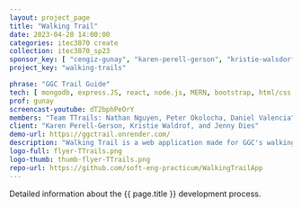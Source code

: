 ```yaml
---
layout: project_page
title: "Walking Trail"
date: 2023-04-28 14:00:00
categories: itec3870 create
collection: itec3870_sp23
sponsor_key: [ "cengiz-gunay", "karen-perell-gerson", "kristie-walsdorf", "jenny-dies" ]
project_key: "walking-trails"

phrase: "GGC Trail Guide"
tech: [ mongodb, express.JS, react, node.js, MERN, bootstrap, html/css ]
prof: gunay
screencast-youtube: dT2bphPeOrY
members: "Team TTrails: Nathan Nguyen, Peter Okolocha, Daniel Valencia"
client: "Karen Perell-Gerson, Kristie Waldrof, and Jenny Dies"
demo-url: https://ggctrail.onrender.com/
description: "Walking Trail is a web application made for GGC's walking trails: Gold, Green, and Gray. This application will show the path of GGC's trails and various exercises and activities for the selected trail. This application will make it easier for students or faculty to be able to navigate the trail and view certain exercises for a certain area on the trail. With the aid of this application, users will be able to be comfortable following the trail and improve their well being with selected activities from exercise science students. Along with the exercises and activities there will be nutritional facts and information about the biology around them."
logo-full: flyer-TTrails.png
logo-thumb: thumb-flyer-TTrails.png
repo-url: https://github.com/soft-eng-practicum/WalkingTrailApp
---
```


Detailed information about the {{ page.title }} development process.

<!-- lightgallery -->
<script src="https://code.jquery.com/jquery-2.2.4.min.js"></script>
<script src="https://cdn.jsdelivr.net/lightgallery/1.3.7/js/lightgallery.min.js">
</script>
<script src="https://cdn.jsdelivr.net/g/lg-zoom"></script>

<script type="text/javascript">

    $(document).ready(function() {

        $("body").lightGallery({

            zoom: true,
            selector: 'a#lightgallery',
            selectWithin: 'body'

        });

    });

</script>

[ggc]: http://www.ggc.edu
[gunay-ggc]: http://www.ggc.edu/about-ggc/directory/cengiz-gunay
[doloc-ggc]: http://www.ggc.edu/about-ggc/directory/anca-doloc-mihu
